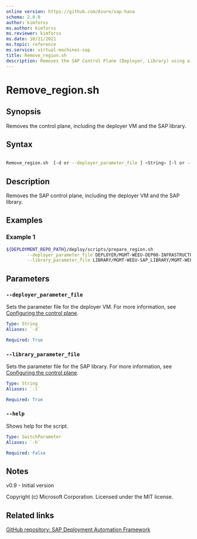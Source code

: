 ```yaml
---
online version: https://github.com/Azure/sap-hana
schema: 2.0.0
author: kimforss
ms.author: kimforss
ms.reviewer: kimforss
ms.date: 10/21/2021
ms.topic: reference
ms.service: virtual-machines-sap
title: Remove_region.sh
description: Removes the SAP Control Plane (Deployer, Library) using a shell script.
---
```


# Remove_region.sh

## Synopsis

Removes the control plane, including the deployer VM and the SAP library.
## Syntax

```bash

Remove_region.sh  [-d or --deployer_parameter_file ] <String> [-l or --library_parameter_file ] <String>
```

## Description
Removes the SAP control plane, including the deployer VM and the SAP library.

## Examples

### Example 1
```bash
${DEPLOYMENT_REPO_PATH}/deploy/scripts/prepare_region.sh                                                         \
        --deployer_parameter_file DEPLOYER/MGMT-WEEU-DEP00-INFRASTRUCTURE/MGMT-WEEU-DEP00-INFRASTRUCTURE.tfvars  \
        --library_parameter_file LIBRARY/MGMT-WEEU-SAP_LIBRARY/MGMT-WEEU-SAP_LIBRARY.tfvars                      
```

## Parameters

### `--deployer_parameter_file`
Sets the parameter file for the deployer VM. For more information, see [Configuring the control plane](../automation-configure-control-plane.md#deployer).

```yaml
Type: String
Aliases: `-d`

Required: True
```

### `--library_parameter_file`
Sets the parameter file for the SAP library. For more information, see [Configuring the control plane](../automation-configure-control-plane.md#sap-library).

```yaml
Type: String
Aliases: `-l`

Required: True
```
### `--help`
Shows help for the script.

```yaml
Type: SwitchParameter
Aliases: `-h`

Required: False
```


## Notes
v0.9 - Initial version


Copyright (c) Microsoft Corporation.
Licensed under the MIT license.

## Related links

[GitHub repository: SAP Deployment Automation Framework](https://github.com/Azure/sap-hana)
